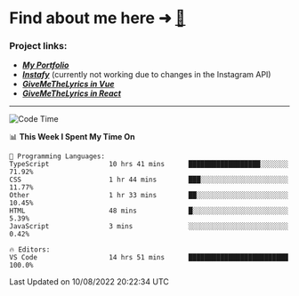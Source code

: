# Find about me here ➜ [🧑](https://pauabella.dev)

### Project links:
- ***[My Portfolio](https://pauabella.dev)***
- ***[Instafy](https://instafy.me)*** (currently not working due to changes in the Instagram API)
- ***[GiveMeTheLyrics in Vue](https://lyrics.pauabella.dev)***
- ***[GiveMeTheLyrics in React](https://pauabella.dev/GiveMeTheLyrics)***

---
<!--START_SECTION:waka-->
![Code Time](http://img.shields.io/badge/Code%20Time-1%2C354%20hrs-blue)

📊 **This Week I Spent My Time On** 

```text
💬 Programming Languages: 
TypeScript               10 hrs 41 mins      ██████████████████░░░░░░░   71.92% 
CSS                      1 hr 44 mins        ███░░░░░░░░░░░░░░░░░░░░░░   11.77% 
Other                    1 hr 33 mins        ██░░░░░░░░░░░░░░░░░░░░░░░   10.45% 
HTML                     48 mins             █░░░░░░░░░░░░░░░░░░░░░░░░   5.39% 
JavaScript               3 mins              ░░░░░░░░░░░░░░░░░░░░░░░░░   0.42%

🔥 Editors: 
VS Code                  14 hrs 51 mins      █████████████████████████   100.0%

```


 Last Updated on 10/08/2022 20:22:34 UTC
<!--END_SECTION:waka-->
